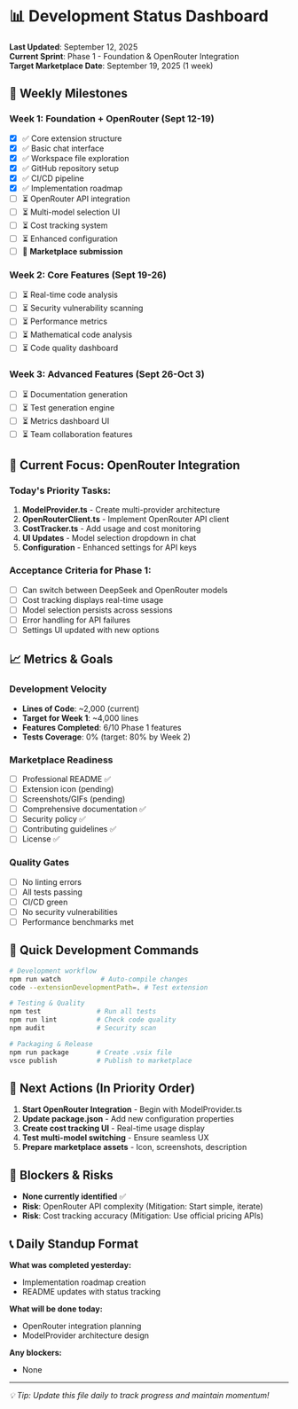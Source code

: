 # 📊 Development Status Dashboard

**Last Updated**: September 12, 2025  
**Current Sprint**: Phase 1 - Foundation & OpenRouter Integration  
**Target Marketplace Date**: September 19, 2025 (1 week)

## 🎯 **Weekly Milestones**

### **Week 1: Foundation + OpenRouter** (Sept 12-19)
- [x] ✅ Core extension structure
- [x] ✅ Basic chat interface  
- [x] ✅ Workspace file exploration
- [x] ✅ GitHub repository setup
- [x] ✅ CI/CD pipeline
- [x] ✅ Implementation roadmap
- [ ] ⏳ OpenRouter API integration
- [ ] ⏳ Multi-model selection UI
- [ ] ⏳ Cost tracking system
- [ ] ⏳ Enhanced configuration
- [ ] 🎯 **Marketplace submission**

### **Week 2: Core Features** (Sept 19-26)
- [ ] ⏳ Real-time code analysis
- [ ] ⏳ Security vulnerability scanning
- [ ] ⏳ Performance metrics
- [ ] ⏳ Mathematical code analysis
- [ ] ⏳ Code quality dashboard

### **Week 3: Advanced Features** (Sept 26-Oct 3)
- [ ] ⏳ Documentation generation
- [ ] ⏳ Test generation engine
- [ ] ⏳ Metrics dashboard UI
- [ ] ⏳ Team collaboration features

## 🚀 **Current Focus: OpenRouter Integration**

### **Today's Priority Tasks**:
1. **ModelProvider.ts** - Create multi-provider architecture
2. **OpenRouterClient.ts** - Implement OpenRouter API client
3. **CostTracker.ts** - Add usage and cost monitoring
4. **UI Updates** - Model selection dropdown in chat
5. **Configuration** - Enhanced settings for API keys

### **Acceptance Criteria for Phase 1**:
- [ ] Can switch between DeepSeek and OpenRouter models
- [ ] Cost tracking displays real-time usage
- [ ] Model selection persists across sessions
- [ ] Error handling for API failures
- [ ] Settings UI updated with new options

## 📈 **Metrics & Goals**

### **Development Velocity**
- **Lines of Code**: ~2,000 (current)
- **Target for Week 1**: ~4,000 lines
- **Features Completed**: 6/10 Phase 1 features
- **Tests Coverage**: 0% (target: 80% by Week 2)

### **Marketplace Readiness**
- [ ] Professional README ✅
- [ ] Extension icon (pending)
- [ ] Screenshots/GIFs (pending)
- [ ] Comprehensive documentation ✅
- [ ] Security policy ✅
- [ ] Contributing guidelines ✅
- [ ] License ✅

### **Quality Gates**
- [ ] No linting errors
- [ ] All tests passing
- [ ] CI/CD green
- [ ] No security vulnerabilities
- [ ] Performance benchmarks met

## 🔧 **Quick Development Commands**

```bash
# Development workflow
npm run watch          # Auto-compile changes
code --extensionDevelopmentPath=. # Test extension

# Testing & Quality
npm test              # Run all tests
npm run lint          # Check code quality
npm audit             # Security scan

# Packaging & Release
npm run package       # Create .vsix file
vsce publish          # Publish to marketplace
```

## 🎯 **Next Actions** (In Priority Order)

1. **Start OpenRouter Integration** - Begin with ModelProvider.ts
2. **Update package.json** - Add new configuration properties
3. **Create cost tracking UI** - Real-time usage display
4. **Test multi-model switching** - Ensure seamless UX
5. **Prepare marketplace assets** - Icon, screenshots, description

## 🚨 **Blockers & Risks**

- **None currently identified** ✅
- **Risk**: OpenRouter API complexity (Mitigation: Start simple, iterate)
- **Risk**: Cost tracking accuracy (Mitigation: Use official pricing APIs)

## 📞 **Daily Standup Format**

**What was completed yesterday:**
- Implementation roadmap creation
- README updates with status tracking

**What will be done today:**
- OpenRouter integration planning
- ModelProvider architecture design

**Any blockers:**
- None

---

*💡 Tip: Update this file daily to track progress and maintain momentum!*